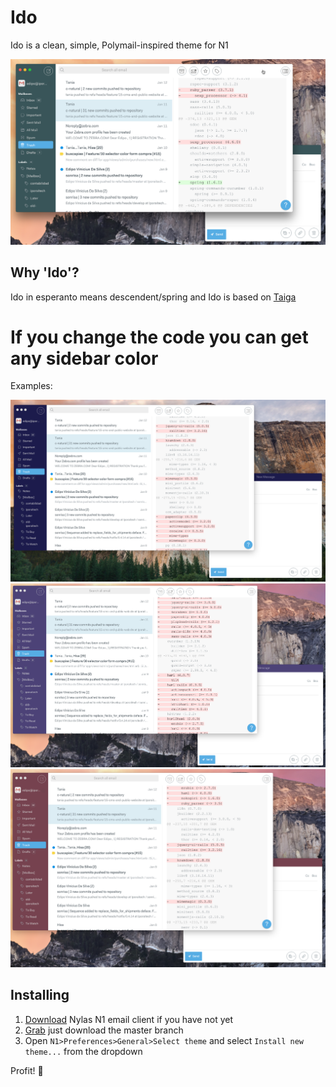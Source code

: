 # Ido

Ido is a clean, simple, Polymail-inspired theme for N1

![preview](./ido-official.png)

## Why 'Ido'?
Ido in esperanto means descendent/spring and Ido is based on [Taiga](https://github.com/noahbuscher/N1-Taiga)

# If you change the code you can get any sidebar color

Examples:

![](./ido1.png)
![](./ido2.png)
![](./ido3.png)


## Installing

1. [Download](https://nylas.com/n1) Nylas N1 email client if you have not yet
2. [Grab](https://github.com/edipox/n1-ido) just download the master branch
3. Open `N1>Preferences>General>Select theme` and select `Install new theme...` from the dropdown

Profit! :money_with_wings:
